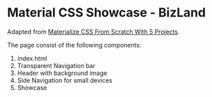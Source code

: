 # Material CSS Showcase - BizLand

Adapted from [Materialize CSS From Scratch With 5 Projects](https://www.safaribooksonline.com/library/view/materialize-css-from/9781789538724/).

The page consist of the following components:

1.  index.html
2.  Transparent Navigation bar
3.  Header with background image
4.  Side Navigation for small devices
5.  Showcase
